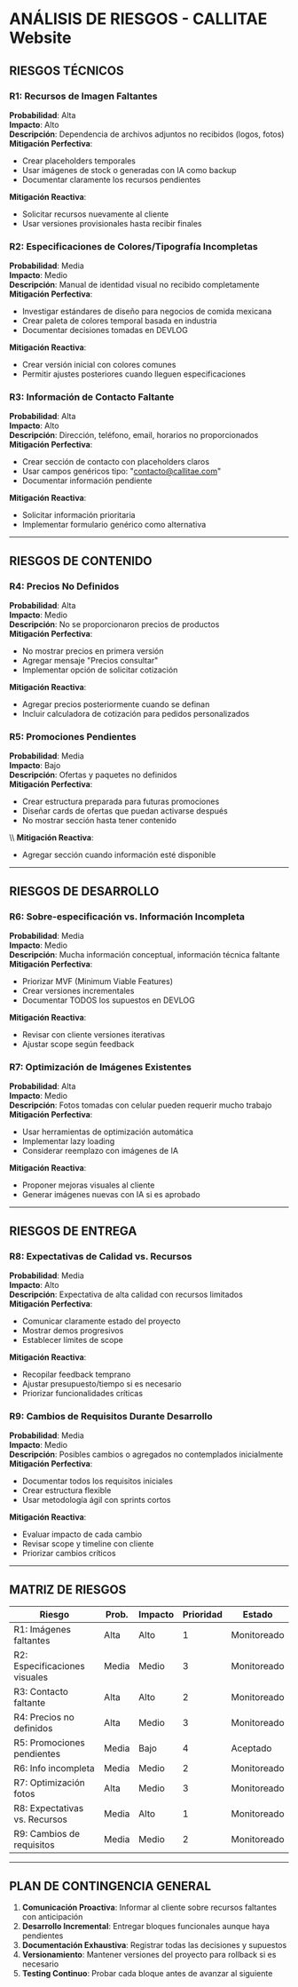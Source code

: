 # ANÁLISIS DE RIESGOS - CALLITAE Website

## RIESGOS TÉCNICOS

### R1: Recursos de Imagen Faltantes
**Probabilidad**: Alta  
**Impacto**: Alto  
**Descripción**: Dependencia de archivos adjuntos no recibidos (logos, fotos)  
**Mitigación Perfectiva**: 
- Crear placeholders temporales
- Usar imágenes de stock o generadas con IA como backup
- Documentar claramente los recursos pendientes

**Mitigación Reactiva**:
- Solicitar recursos nuevamente al cliente
- Usar versiones provisionales hasta recibir finales

### R2: Especificaciones de Colores/Tipografía Incompletas
**Probabilidad**: Media  
**Impacto**: Medio  
**Descripción**: Manual de identidad visual no recibido completamente  
**Mitigación Perfectiva**:
- Investigar estándares de diseño para negocios de comida mexicana
- Crear paleta de colores temporal basada en industria
- Documentar decisiones tomadas en DEVLOG

**Mitigación Reactiva**:
- Crear versión inicial con colores comunes
- Permitir ajustes posteriores cuando lleguen especificaciones

### R3: Información de Contacto Faltante
**Probabilidad**: Alta  
**Impacto**: Alto  
**Descripción**: Dirección, teléfono, email, horarios no proporcionados  
**Mitigación Perfectiva**:
- Crear sección de contacto con placeholders claros
- Usar campos genéricos tipo: "contacto@callitae.com"
- Documentar información pendiente

**Mitigación Reactiva**:
- Solicitar información prioritaria
- Implementar formulario genérico como alternativa

---

## RIESGOS DE CONTENIDO

### R4: Precios No Definidos
**Probabilidad**: Alta  
**Impacto**: Medio  
**Descripción**: No se proporcionaron precios de productos  
**Mitigación Perfectiva**:
- No mostrar precios en primera versión
- Agregar mensaje "Precios consultar"
- Implementar opción de solicitar cotización

**Mitigación Reactiva**:
- Agregar precios posteriormente cuando se definan
- Incluir calculadora de cotización para pedidos personalizados

### R5: Promociones Pendientes
**Probabilidad**: Media  
**Impacto**: Bajo  
**Descripción**: Ofertas y paquetes no definidos  
**Mitigación Perfectiva**:
- Crear estructura preparada para futuras promociones
- Diseñar cards de ofertas que puedan activarse después
- No mostrar sección hasta tener contenido

\\\\
**Mitigación Reactiva**:
- Agregar sección cuando información esté disponible

---

## RIESGOS DE DESARROLLO

### R6: Sobre-especificación vs. Información Incompleta
**Probabilidad**: Media  
**Impacto**: Medio  
**Descripción**: Mucha información conceptual, información técnica faltante  
**Mitigación Perfectiva**:
- Priorizar MVF (Minimum Viable Features)
- Crear versiones incrementales
- Documentar TODOS los supuestos en DEVLOG

**Mitigación Reactiva**:
- Revisar con cliente versiones iterativas
- Ajustar scope según feedback

### R7: Optimización de Imágenes Existentes
**Probabilidad**: Alta  
**Impacto**: Medio  
**Descripción**: Fotos tomadas con celular pueden requerir mucho trabajo  
**Mitigación Perfectiva**:
- Usar herramientas de optimización automática
- Implementar lazy loading
- Considerar reemplazo con imágenes de IA

**Mitigación Reactiva**:
- Proponer mejoras visuales al cliente
- Generar imágenes nuevas con IA si es aprobado

---

## RIESGOS DE ENTREGA

### R8: Expectativas de Calidad vs. Recursos
**Probabilidad**: Media  
**Impacto**: Alto  
**Descripción**: Expectativa de alta calidad con recursos limitados  
**Mitigación Perfectiva**:
- Comunicar claramente estado del proyecto
- Mostrar demos progresivos
- Establecer límites de scope

**Mitigación Reactiva**:
- Recopilar feedback temprano
- Ajustar presupuesto/tiempo si es necesario
- Priorizar funcionalidades críticas

### R9: Cambios de Requisitos Durante Desarrollo
**Probabilidad**: Media  
**Impacto**: Medio  
**Descripción**: Posibles cambios o agregados no contemplados inicialmente  
**Mitigación Perfectiva**:
- Documentar todos los requisitos iniciales
- Crear estructura flexible
- Usar metodología ágil con sprints cortos

**Mitigación Reactiva**:
- Evaluar impacto de cada cambio
- Revisar scope y timeline con cliente
- Priorizar cambios críticos

---

## MATRIZ DE RIESGOS

| Riesgo | Prob. | Impacto | Prioridad | Estado |
|--------|-------|---------|-----------|--------|
| R1: Imágenes faltantes | Alta | Alto | 1 | Monitoreado |
| R2: Especificaciones visuales | Media | Medio | 3 | Monitoreado |
| R3: Contacto faltante | Alta | Alto | 2 | Monitoreado |
| R4: Precios no definidos | Alta | Medio | 3 | Monitoreado |
| R5: Promociones pendientes | Media | Bajo | 4 | Aceptado |
| R6: Info incompleta | Media | Medio | 2 | Monitoreado |
| R7: Optimización fotos | Alta | Medio | 3 | Monitoreado |
| R8: Expectativas vs. Recursos | Media | Alto | 1 | Monitoreado |
| R9: Cambios de requisitos | Media | Medio | 2 | Monitoreado |

---

## PLAN DE CONTINGENCIA GENERAL

1. **Comunicación Proactiva**: Informar al cliente sobre recursos faltantes con anticipación
2. **Desarrollo Incremental**: Entregar bloques funcionales aunque haya pendientes
3. **Documentación Exhaustiva**: Registrar todas las decisiones y supuestos
4. **Versionamiento**: Mantener versiones del proyecto para rollback si es necesario
5. **Testing Continuo**: Probar cada bloque antes de avanzar al siguiente




